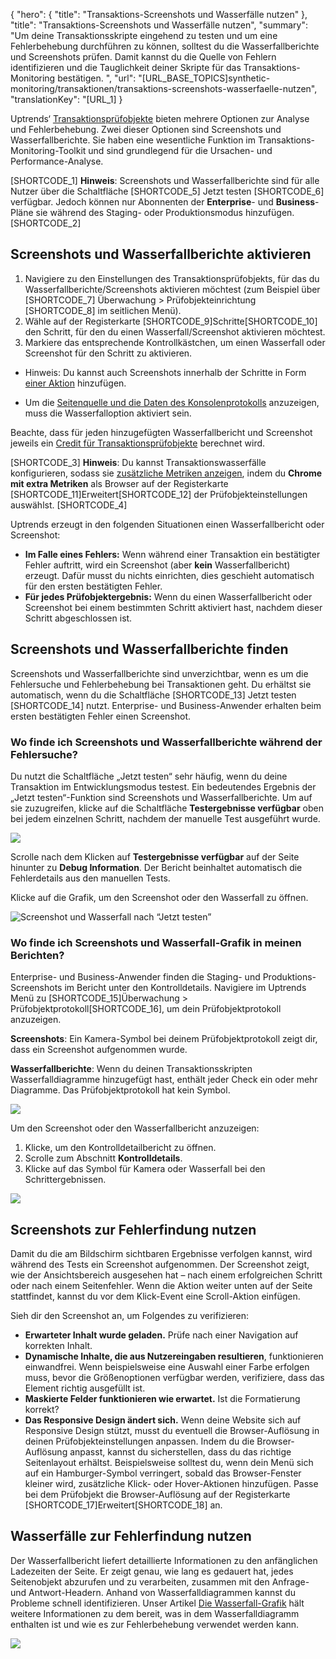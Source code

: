 ﻿{
  "hero": {
    "title": "Transaktions-Screenshots und Wasserfälle nutzen"
  },
  "title": "Transaktions-Screenshots und Wasserfälle nutzen",
  "summary": "Um deine Transaktionsskripte eingehend zu testen und um eine Fehlerbehebung durchführen zu können, solltest du die Wasserfallberichte und Screenshots prüfen. Damit kannst du die Quelle von Fehlern identifizieren und die Tauglichkeit deiner Skripte für das Transaktions-Monitoring bestätigen. ",
  "url": "[URL_BASE_TOPICS]synthetic-monitoring/transaktionen/transaktions-screenshots-wasserfaelle-nutzen",
  "translationKey": "[URL_1]
}

Uptrends‘ [Transaktionsprüfobjekte]([LINK_URL_1]) bieten mehrere Optionen zur Analyse und Fehlerbehebung. Zwei dieser Optionen sind Screenshots und Wasserfallberichte. Sie haben eine wesentliche Funktion im Transaktions-Monitoring-Toolkit und sind grundlegend für die Ursachen- und Performance-Analyse.

[SHORTCODE_1]
**Hinweis**: Screenshots und Wasserfallberichte sind für alle Nutzer über die Schaltfläche [SHORTCODE_5] Jetzt testen [SHORTCODE_6] verfügbar. Jedoch können nur Abonnenten der **Enterprise**- und **Business**-Pläne sie während des Staging- oder Produktionsmodus hinzufügen.
[SHORTCODE_2]

## Screenshots und Wasserfallberichte aktivieren

1.   Navigiere zu den Einstellungen des Transaktionsprüfobjekts, für das du Wasserfallberichte/Screenshots aktivieren möchtest (zum Beispiel über [SHORTCODE_7] Überwachung > Prüfobjekteinrichtung [SHORTCODE_8] im seitlichen Menü).
2.   Wähle auf der Registerkarte [SHORTCODE_9]Schritte[SHORTCODE_10] den Schritt, für den du einen Wasserfall/Screenshot aktivieren möchtest.
3.   Markiere das entsprechende Kontrollkästchen, um einen Wasserfall oder Screenshot für den Schritt zu aktivieren.

  -  Hinweis: Du kannst auch Screenshots innerhalb der Schritte in Form [einer Aktion]([LINK_URL_2]) hinzufügen.

  - Um die [Seitenquelle und die Daten des Konsolenprotokolls]([LINK_URL_3]) anzuzeigen, muss die Wasserfalloption aktiviert sein.

Beachte, dass für jeden hinzugefügten Wasserfallbericht und Screenshot jeweils ein [Credit für Transaktionsprüfobjekte]([LINK_URL_4]) berechnet wird.


[SHORTCODE_3]
**Hinweis**: Du kannst Transaktionswasserfälle konfigurieren, sodass sie [zusätzliche Metriken anzeigen]([LINK_URL_5]), indem du **Chrome mit extra Metriken** als Browser auf der Registerkarte [SHORTCODE_11]Erweitert[SHORTCODE_12] der Prüfobjekteinstellungen auswählst.
[SHORTCODE_4]



Uptrends erzeugt in den folgenden Situationen einen Wasserfallbericht oder Screenshot:

-   **Im Falle eines Fehlers:** Wenn während einer Transaktion ein bestätigter Fehler auftritt, wird ein Screenshot (aber **kein** Wasserfallbericht) erzeugt. Dafür musst du nichts einrichten, dies geschieht automatisch für den ersten bestätigten Fehler.
-   **Für jedes Prüfobjektergebnis:** Wenn du einen Wasserfallbericht oder Screenshot bei einem bestimmten Schritt aktiviert hast, nachdem dieser Schritt abgeschlossen ist.

## Screenshots und Wasserfallberichte finden

Screenshots und Wasserfallberichte sind unverzichtbar, wenn es um die Fehlersuche und Fehlerbehebung bei Transaktionen geht. Du erhältst sie automatisch, wenn du die Schaltfläche [SHORTCODE_13] Jetzt testen [SHORTCODE_14] nutzt. Enterprise- und Business-Anwender erhalten beim ersten bestätigten Fehler einen Screenshot.

### Wo finde ich Screenshots und Wasserfallberichte während der Fehlersuche?

Du nutzt die Schaltfläche „Jetzt testen“ sehr häufig, wenn du deine Transaktion im Entwicklungsmodus testest. Ein bedeutendes Ergebnis der „Jetzt testen“-Funktion sind Screenshots und Wasserfallberichte. Um auf sie zuzugreifen, klicke auf die Schaltfläche **Testergebnisse verfügbar** oben bei jedem einzelnen Schritt, nachdem der manuelle Test ausgeführt wurde.

![]([LINK_URL_6])

Scrolle nach dem Klicken auf **Testergebnisse verfügbar** auf der Seite hinunter zu **Debug Information**. Der Bericht beinhaltet automatisch die Fehlerdetails aus den manuellen Tests.

Klicke auf die Grafik, um den Screenshot oder den Wasserfall zu öffnen.

![Screenshot und Wasserfall nach “Jetzt testen”]([LINK_URL_7])

### Wo finde ich Screenshots und Wasserfall-Grafik in meinen Berichten?

Enterprise- und Business-Anwender finden die Staging- und Produktions-Screenshots im Bericht unter den Kontrolldetails. Navigiere im Uptrends Menü zu [SHORTCODE_15]Überwachung > Prüfobjektprotokoll[SHORTCODE_16], um dein Prüfobjektprotokoll anzuzeigen.

**Screenshots**: Ein Kamera-Symbol bei deinem Prüfobjektprotokoll zeigt dir, dass ein Screenshot aufgenommen wurde.

**Wasserfallberichte**: Wenn du deinen Transaktionsskripten Wasserfalldiagramme hinzugefügt hast, enthält jeder Check ein oder mehr Diagramme. Das Prüfobjektprotokoll hat kein Symbol.

![]([LINK_URL_8])

Um den Screenshot oder den Wasserfallbericht anzuzeigen:

1. Klicke, um den Kontrolldetailbericht zu öffnen.
2. Scrolle zum Abschnitt **Kontrolldetails**.
3. Klicke auf das Symbol für Kamera oder Wasserfall bei den Schrittergebnissen.

![]([LINK_URL_9])

## Screenshots zur Fehlerfindung nutzen

Damit du die am Bildschirm sichtbaren Ergebnisse verfolgen kannst, wird während des Tests ein Screenshot aufgenommen. Der Screenshot zeigt, wie der Ansichtsbereich ausgesehen hat – nach einem erfolgreichen Schritt oder nach einem Seitenfehler. Wenn die Aktion weiter unten auf der Seite stattfindet, kannst du vor dem Klick-Event eine Scroll-Aktion einfügen.

Sieh dir den Screenshot an, um Folgendes zu verifizieren:

-   **Erwarteter Inhalt wurde geladen.** Prüfe nach einer Navigation auf korrekten Inhalt.
-   **Dynamische Inhalte, die aus Nutzereingaben resultieren**, funktionieren einwandfrei. Wenn beispielsweise eine Auswahl einer Farbe erfolgen muss, bevor die Größenoptionen verfügbar werden, verifiziere, dass das Element richtig ausgefüllt ist.
-   **Maskierte Felder funktionieren wie erwartet.** Ist die Formatierung korrekt?
-   **Das Responsive Design ändert sich.** Wenn deine Website sich auf Responsive Design stützt, musst du eventuell die Browser-Auflösung in deinen Prüfobjekteinstellungen anpassen. Indem du die Browser-Auflösung anpasst, kannst du sicherstellen, dass du das richtige Seitenlayout erhältst. Beispielsweise solltest du, wenn dein Menü sich auf ein Hamburger-Symbol verringert, sobald das Browser-Fenster kleiner wird, zusätzliche Klick- oder Hover-Aktionen hinzufügen. Passe bei dem Prüfobjekt die Browser-Auflösung auf der Registerkarte [SHORTCODE_17]Erweitert[SHORTCODE_18] an.

## Wasserfälle zur Fehlerfindung nutzen

Der Wasserfallbericht liefert detaillierte Informationen zu den anfänglichen Ladezeiten der Seite. Er zeigt genau, wie lang es gedauert hat, jedes Seitenobjekt abzurufen und zu verarbeiten, zusammen mit den Anfrage- und Antwort-Headern. Anhand von Wasserfalldiagrammen kannst du Probleme schnell identifizieren. Unser Artikel [Die Wasserfall-Grafik]([LINK_URL_10]) hält weitere Informationen zu dem bereit, was in dem Wasserfalldiagramm enthalten ist und wie es zur Fehlerbehebung verwendet werden kann.

![]([LINK_URL_11])


